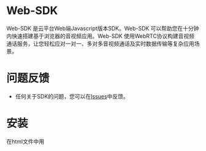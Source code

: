 # Web-SDK

Web-SDK 是云平台Web端Javascript版本SDK。Web-SDK 可以帮助您在十分钟内快速搭建基于浏览器的音视频应用。Web-SDK 使用WebRTC协议构建音视频通话服务，让您轻松应对一对一、多对多音视频通话及实时数据传输等复杂应用场景。
 
# 问题反馈
* 任何关于SDK的问题，您可以在[Issues](https://github.com/zijingcloud/Web-SDK/issues/new)中反馈。

# 安装
在html文件中用<script> 引用 vcrtc.js 即可。
`  <script src="vcrtc.js"></script>`

# 使用
 参见《Javascript接口API.docx》文档

# demos使用
demos下面每个文件夹代表一个Web应用，将应用挂在 Web Server 下，然后直接访问 Web 页面即可。 由于浏览器限制，非localhost域名访问时需要使用 `https://` 方式访问。

例子：

> cd demo
>
> python -m SimpleHTTPServer 9998

接下来您可以使用 `http://localhost:9998/`访问demo.

# 需求
 待完善

# API

> // 创建RTC实例
>
> var rtc =  new ZjRTC();
>





